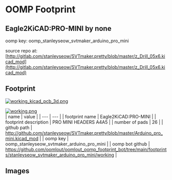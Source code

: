 # OOMP Footprint  
## Eagle2KiCAD:PRO-MINI  by none  
  
oomp key: oomp_stanleyseow_svtmaker_arduino_pro_mini  
  
source repo at: [http://gitlab.com/stanleyseow/SVTmaker.pretty/blob/master/z_Drill_05x6.kicad_mod](http://gitlab.com/stanleyseow/SVTmaker.pretty/blob/master/z_Drill_05x6.kicad_mod)  
## Footprint  
  
[![working_kicad_pcb_3d.png](working_kicad_pcb_3d_600.png)](working_kicad_pcb_3d.png)  
  
[![working.png](working_600.png)](working.png)  
| name | value | 
| --- | --- | 
| footprint name | Eagle2KiCAD:PRO-MINI | 
| footprint description | PRO MINI HEADERS A4A5 | 
| number of pads | 26 | 
| github path | http://github.com/stanleyseow/SVTmaker.pretty/blob/master/Arduino_pro_mini.kicad_mod | 
| oomp key | oomp_stanleyseow_svtmaker_arduino_pro_mini | 
| oomp bot github | https://github.com/oomlout/oomlout_oomp_footprint_bot/tree/main/footprints/stanleyseow_svtmaker_arduino_pro_mini/working | 
## Images  
